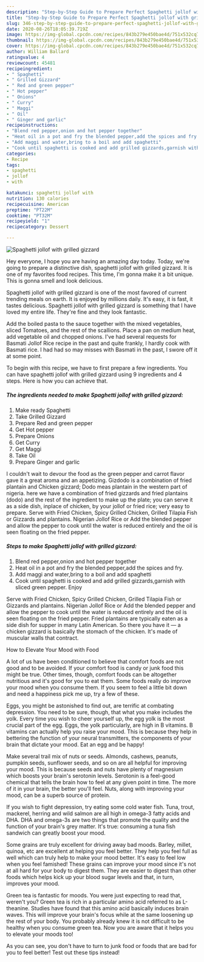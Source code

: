 ```yaml
---
description: "Step-by-Step Guide to Prepare Perfect Spaghetti jollof with grilled gizzard"
title: "Step-by-Step Guide to Prepare Perfect Spaghetti jollof with grilled gizzard"
slug: 346-step-by-step-guide-to-prepare-perfect-spaghetti-jollof-with-grilled-gizzard
date: 2020-08-26T18:05:39.719Z
image: https://img-global.cpcdn.com/recipes/843b279e450bae4d/751x532cq70/spaghetti-jollof-with-grilled-gizzard-recipe-main-photo.jpg
thumbnail: https://img-global.cpcdn.com/recipes/843b279e450bae4d/751x532cq70/spaghetti-jollof-with-grilled-gizzard-recipe-main-photo.jpg
cover: https://img-global.cpcdn.com/recipes/843b279e450bae4d/751x532cq70/spaghetti-jollof-with-grilled-gizzard-recipe-main-photo.jpg
author: William Ballard
ratingvalue: 4
reviewcount: 45481
recipeingredient:
- " Spaghetti"
- " Grilled Gizzard"
- " Red and green pepper"
- " Hot pepper"
- " Onions"
- " Curry"
- " Maggi"
- " Oil"
- " Ginger and garlic"
recipeinstructions:
- "Blend red pepper,onion and hot pepper together"
- "Heat oil in a pot and fry the blended pepper,add the spices and fry."
- "Add maggi and water,bring to a boil and add spaghetti"
- "Cook until spaghetti is cooked and add grilled gizzards,garnish with sliced green pepper. Enjoy"
categories:
- Recipe
tags:
- spaghetti
- jollof
- with

katakunci: spaghetti jollof with 
nutrition: 130 calories
recipecuisine: American
preptime: "PT22M"
cooktime: "PT32M"
recipeyield: "1"
recipecategory: Dessert

---
```



![Spaghetti jollof with grilled gizzard](https://img-global.cpcdn.com/recipes/843b279e450bae4d/751x532cq70/spaghetti-jollof-with-grilled-gizzard-recipe-main-photo.jpg)

Hey everyone, I hope you are having an amazing day today. Today, we're going to prepare a distinctive dish, spaghetti jollof with grilled gizzard. It is one of my favorites food recipes. This time, I'm gonna make it a bit unique. This is gonna smell and look delicious.

Spaghetti jollof with grilled gizzard is one of the most favored of current trending meals on earth. It is enjoyed by millions daily. It's easy, it is fast, it tastes delicious. Spaghetti jollof with grilled gizzard is something that I have loved my entire life. They're fine and they look fantastic.

Add the boiled pasta to the sauce together with the mixed vegetables, sliced Tomatoes, and the rest of the scallions. Place a pan on medium heat, add vegetable oil and chopped onions. I&#39;ve had several requests for Basmati Jollof Rice recipe in the past and quite frankly, I hardly cook with Basmati rice. I had had so may misses with Basmati in the past, I swore off it at some point.


To begin with this recipe, we have to first prepare a few ingredients. You can have spaghetti jollof with grilled gizzard using 9 ingredients and 4 steps. Here is how you can achieve that.

<!--inarticleads1-->

##### The ingredients needed to make Spaghetti jollof with grilled gizzard:

1. Make ready  Spaghetti
1. Take  Grilled Gizzard
1. Prepare  Red and green pepper
1. Get  Hot pepper
1. Prepare  Onions
1. Get  Curry
1. Get  Maggi
1. Take  Oil
1. Prepare  Ginger and garlic


I couldn&#39;t wait to devour the food as the green pepper and carrot flavor gave it a great aroma and an appetizing. Gizdodo is a combination of fried plantain and Chicken gizzard; Dodo meas plantain in the western part of nigeria. here we have a combination of fried gizzards and fried plantains (dodo) and the rest of the ingredient to make up the plate; you can serve it as a side dish, inplace of chicken, by your jollof or fried rice; very easy to prepare. Serve with Fried Chicken, Spicy Grilled Chicken, Grilled Tilapia Fish or Gizzards and plantains. Nigerian Jollof Rice or Add the blended pepper and allow the pepper to cook until the water is reduced entirely and the oil is seen floating on the fried pepper. 

<!--inarticleads2-->

##### Steps to make Spaghetti jollof with grilled gizzard:

1. Blend red pepper,onion and hot pepper together
1. Heat oil in a pot and fry the blended pepper,add the spices and fry.
1. Add maggi and water,bring to a boil and add spaghetti
1. Cook until spaghetti is cooked and add grilled gizzards,garnish with sliced green pepper. Enjoy


Serve with Fried Chicken, Spicy Grilled Chicken, Grilled Tilapia Fish or Gizzards and plantains. Nigerian Jollof Rice or Add the blended pepper and allow the pepper to cook until the water is reduced entirely and the oil is seen floating on the fried pepper. Fried plantains are typically eaten as a side dish for supper in many Latin American. So there you have it — a chicken gizzard is basically the stomach of the chicken. It&#39;s made of muscular walls that contract. 

How to Elevate Your Mood with Food


A lot of us have been conditioned to believe that comfort foods are not good and to be avoided. If your comfort food is candy or junk food this might be true. Other times, though, comfort foods can be altogether nutritious and it's good for you to eat them. Some foods really do improve your mood when you consume them. If you seem to feel a little bit down and need a happiness pick me up, try a few of these.

Eggs, you might be astonished to find out, are terrific at combating depression. You need to be sure, though, that what you make includes the yolk. Every time you wish to cheer yourself up, the egg yolk is the most crucial part of the egg. Eggs, the yolk particularly, are high in B vitamins. B vitamins can actually help you raise your mood. This is because they help in bettering the function of your neural transmitters, the components of your brain that dictate your mood. Eat an egg and be happy!

Make several trail mix of nuts or seeds. Almonds, cashews, peanuts, pumpkin seeds, sunflower seeds, and so on are all helpful for improving your mood. This is because seeds and nuts have plenty of magnesium which boosts your brain's serotonin levels. Serotonin is a feel-good chemical that tells the brain how to feel at any given point in time. The more of it in your brain, the better you'll feel. Nuts, along with improving your mood, can be a superb source of protein.

If you wish to fight depression, try eating some cold water fish. Tuna, trout, mackerel, herring and wild salmon are all high in omega-3 fatty acids and DHA. DHA and omega-3s are two things that promote the quality and the function of your brain's grey matter. It's true: consuming a tuna fish sandwich can greatly boost your mood. 

Some grains are truly excellent for driving away bad moods. Barley, millet, quinoa, etc are excellent at helping you feel better. They help you feel full as well which can truly help to make your mood better. It's easy to feel low when you feel famished! These grains can improve your mood since it's not at all hard for your body to digest them. They are easier to digest than other foods which helps kick up your blood sugar levels and that, in turn, improves your mood.

Green tea is fantastic for moods. You were just expecting to read that, weren't you? Green tea is rich in a particular amino acid referred to as L-theanine. Studies have found that this amino acid basically induces brain waves. This will improve your brain's focus while at the same loosening up the rest of your body. You probably already knew it is not difficult to be healthy when you consume green tea. Now you are aware that it helps you to elevate your moods too!

As you can see, you don't have to turn to junk food or foods that are bad for you to feel better! Test out  these tips  instead!

